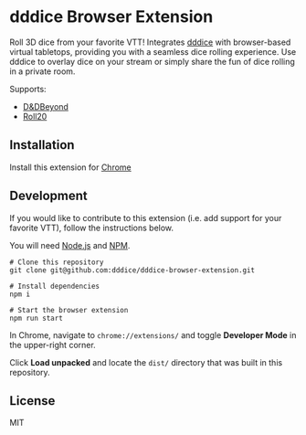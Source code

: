# dddice Browser Extension

Roll 3D dice from your favorite VTT! Integrates [dddice](https://dddice.com) with browser-based virtual tabletops,
providing you with a seamless dice rolling experience. Use dddice to overlay dice on your stream or simply share the fun
of dice rolling in a private room.

Supports:

* [D&DBeyond](https://chrome.google.com/webstore/detail/dddice/npmficphbhbhebhjfekjopgkpojjcfem)
* [Roll20](https://chrome.google.com/webstore/detail/dddice/npmficphbhbhebhjfekjopgkpojjcfem)

## Installation

Install this extension for [Chrome](https://chrome.google.com/webstore/detail/dddice/npmficphbhbhebhjfekjopgkpojjcfem)

## Development

If you would like to contribute to this extension (i.e. add support for your favorite VTT), follow the instructions
below.

You will need [Node.js](https://nodejs.org/en/) and [NPM](https://www.npmjs.com/).

``` shell
# Clone this repository
git clone git@github.com:dddice/dddice-browser-extension.git

# Install dependencies
npm i

# Start the browser extension
npm run start
```

In Chrome, navigate to `chrome://extensions/` and toggle **Developer Mode** in the upper-right corner.

Click **Load unpacked** and locate the `dist/` directory that was built in this repository.

## License

MIT
